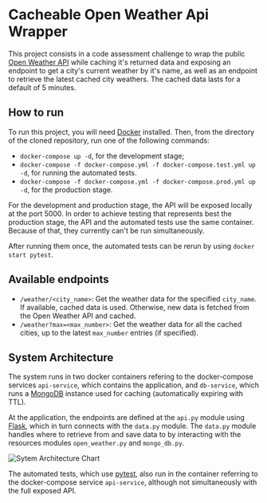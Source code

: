 # Cacheable Open Weather Api Wrapper

This project consists in a code assessment challenge to wrap the public [Open Weather API](https://openweathermap.org/api) while caching it's returned data and exposing an endpoint to get a city's current weather by it's name, as well as an endpoint to retrieve the latest cached city weathers.
The cached data lasts for a default of 5 minutes.

## How to run

To run this project, you will need [Docker](https://www.docker.com/) installed. Then, from the directory of the cloned repository, run one of the following commands:
- ```docker-compose up -d```, for the development stage;
- ```docker-compose -f docker-compose.yml -f docker-compose.test.yml up -d```, for running the automated tests.
- ```docker-compose -f docker-compose.yml -f docker-compose.prod.yml up -d```, for the production stage.

For the development and production stage, the API will be exposed locally at the port 5000. In order to achieve testing that represents best the production stage, the API and the automated tests use the same container. Because of that, they currently can't be run simultaneously.
 
After running them once, the automated tests can be rerun by using ```docker start pytest```.

## Available endpoints

- ```/weather/<city_name>```: Get the weather data for the specified ```city_name```.  If available, cached data is used. Otherwise, new data is fetched from the Open Weather API and cached.
- ```/weather?max=<max_number>```: Get the weather data for all the cached cities, up to the latest ```max_number``` entries (if specified).

## System Architecture

The system runs in two docker containers refering to the docker-compose services ```api-service```, which contains the application, and ```db-service```, which runs a [MongoDB](https://www.mongodb.com/) instance used for caching (automatically expiring with TTL).

At the application, the endpoints are defined at the ```api.py``` module using [Flask](https://flask.palletsprojects.com/en/1.1.x/), which in turn connects with the ```data.py``` module. The ```data.py``` module handles where to retrieve from and save data to by interacting with the resources modules ```open_weather.py``` and ```mongo_db.py```.

![Sytem Architecture Chart](https://i.ibb.co/T2tdV30/weather-diagram-1.png)

The automated tests, which use [pytest](https://docs.pytest.org/en/stable/), also run in the container referring to the docker-compose service ```api-service```, although not simultaneously with the full exposed API.
